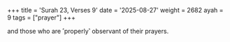 +++
title = 'Surah 23, Verses 9'
date = '2025-08-27'
weight = 2682
ayah = 9
tags = ["prayer"]
+++

and those who are ˹properly˺ observant of their prayers.